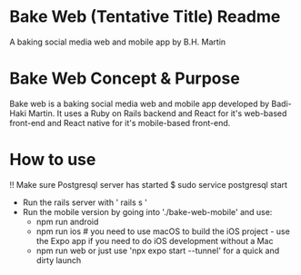 # Bake Web (Tentative Title) Readme
A baking social media web and mobile app by B.H. Martin

# Bake Web Concept & Purpose
Bake web is a baking social media web and mobile app developed by Badi-Haki Martin. It uses a Ruby on Rails backend and React for it's web-based front-end and React native for it's mobile-based front-end.

# How to use
!! Make sure Postgresql server has started
$ sudo service postgresql start

* Run the rails server with ' rails s '
* Run the mobile version by going into './bake-web-mobile' and use:
    - npm run android
    - npm run ios # you need to use macOS to build the iOS project - use the Expo app if you need to do iOS development without a Mac
    - npm run web
    or just use 'npx expo start --tunnel' for a quick and dirty launch
